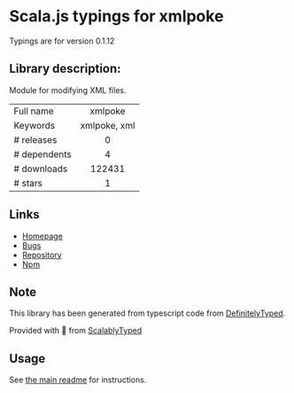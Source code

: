 
# Scala.js typings for xmlpoke

Typings are for version 0.1.12

## Library description:
Module for modifying XML files.

|                    |                 |
| ------------------ | :-------------: |
| Full name          | xmlpoke |
| Keywords           | xmlpoke, xml |
| # releases         | 0 |
| # dependents       | 4 |
| # downloads        | 122431 |
| # stars            | 1 |

## Links
- [Homepage](https://github.com/mikeobrien/node-xmlpoke)
- [Bugs](https://github.com/mikeobrien/node-xmlpoke/issues)
- [Repository](https://github.com/mikeobrien/node-xmlpoke)
- [Npm](https://www.npmjs.com/package/xmlpoke)
    


## Note
This library has been generated from typescript code from [DefinitelyTyped](https://definitelytyped.org).

Provided with :purple_heart: from [ScalablyTyped](https://github.com/oyvindberg/ScalablyTyped)

## Usage
See [the main readme](../../readme.md) for instructions.


